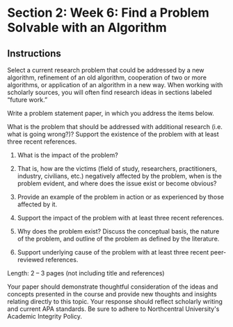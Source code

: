 # Section 2: Week 6: Find a Problem Solvable with an Algorithm

## Instructions

Select a current research problem that could be addressed by a new algorithm, refinement of an old algorithm, cooperation of two or more algorithms, or application of an algorithm in a new way.  When working with scholarly sources, you will often find research ideas in sections labeled “future work.”

Write a problem statement paper, in which you address the items below. 

What is the problem that should be addressed with additional research (i.e. what is going wrong?)?  Support the existence of the problem with at least three recent references.

1. What is the impact of the problem?

2. That is, how are the victims (field of study, researchers, practitioners, industry, civilians, etc.) negatively affected by the problem, when is the problem evident, and where does the issue exist or become obvious?

3. Provide an example of the problem in action or as experienced by those affected by it.  

4. Support the impact of the problem with at least three recent references.

5. Why does the problem exist? Discuss the conceptual basis, the nature of the problem, and outline of the problem as defined by the literature.  

6. Support underlying cause of the problem with at least three recent peer-reviewed references.

Length: 2 – 3 pages (not including title and references)

Your paper should demonstrate thoughtful consideration of the ideas and concepts presented in the course and provide new thoughts and insights relating directly to this topic. Your response should reflect scholarly writing and current APA standards. Be sure to adhere to Northcentral University's Academic Integrity Policy.
